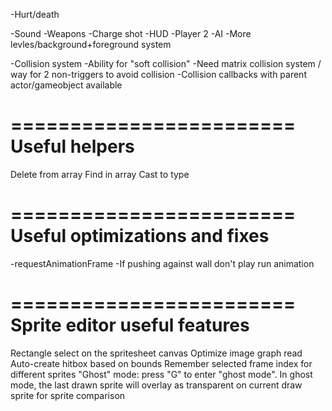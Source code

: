 -Hurt/death

-Sound
-Weapons
-Charge shot
-HUD
-Player 2
-AI
-More levles/background+foreground system

-Collision system
  -Ability for "soft collision"
  -Need matrix collision system / way for 2 non-triggers to avoid collision
  -Collision callbacks with parent actor/gameobject available

========================
Useful helpers
========================
Delete from array
Find in array
Cast to type

========================
Useful optimizations and fixes
========================
-requestAnimationFrame
-If pushing against wall don't play run animation

========================
Sprite editor useful features
========================
Rectangle select on the spritesheet canvas
Optimize image graph read
Auto-create hitbox based on bounds
Remember selected frame index for different sprites
"Ghost" mode: press "G" to enter "ghost mode". In ghost mode, the last drawn sprite will overlay as transparent on current draw sprite for sprite comparison